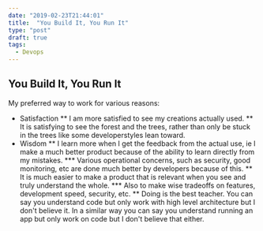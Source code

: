 ```yaml
---
date: "2019-02-23T21:44:01"
title:  "You Build It, You Run It"
type: "post"
draft: true
tags:
  - Devops
---
```

## You Build It, You Run It

My preferred way to work for various reasons:

* Satisfaction
  ** I am more satisfied to see my creations actually used.
  ** It is satisfying to see the forest and the trees, rather than only be stuck in the trees like some developerstyles lean toward.
* Wisdom
  ** I learn more when I get the feedback from the actual use, ie I make a much better product because of the ability to learn directly from my mistakes.
    *** Various operational concerns, such as security, good monitoring, etc are done much better by developers because of this.
  ** It is much easier to make a product that is relevant when you see and truly understand the whole.
    *** Also to make wise tradeoffs on features, development speed, security, etc.
  ** Doing is the best teacher. You can say you understand code but only work with high level architecture but I don't believe it. In a similar way you can say you understand running an app but only work on code but I don't believe that either.
